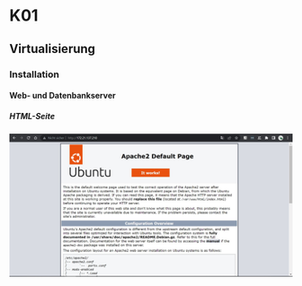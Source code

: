 # K01

## Virtualisierung

### Installation

#### Web- und Datenbankserver

##### HTML-Seite

<img src="./assets/img/HtmlPage.jpg">
